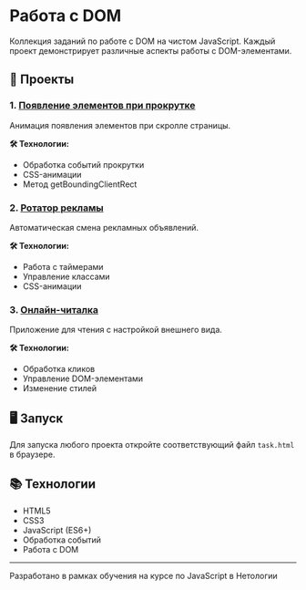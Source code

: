 # Работа с DOM

Коллекция заданий по работе с DOM на чистом JavaScript. Каждый проект демонстрирует различные аспекты работы с DOM-элементами.

## 🚀 Проекты

### 1. [Появление элементов при прокрутке](./1-reveal)

Анимация появления элементов при скролле страницы.

**🛠 Технологии:**
- Обработка событий прокрутки
- CSS-анимации
- Метод getBoundingClientRect

### 2. [Ротатор рекламы](./2-ads)

Автоматическая смена рекламных объявлений.

**🛠 Технологии:**
- Работа с таймерами
- Управление классами
- CSS-анимации

### 3. [Онлайн-читалка](./3-book-reader)

Приложение для чтения с настройкой внешнего вида.

**🛠 Технологии:**
- Обработка кликов
- Управление DOM-элементами
- Изменение стилей

## 🖥️ Запуск

Для запуска любого проекта откройте соответствующий файл `task.html` в браузере.

## 📚 Технологии

- HTML5
- CSS3
- JavaScript (ES6+)
- Обработка событий
- Работа с DOM

---

Разработано в рамках обучения на курсе по JavaScript в Нетологии